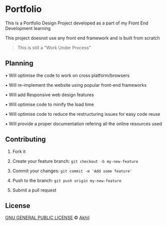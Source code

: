 # Portfolio

This is a Portfolio Design Project developed as a part of my Front End Development learning

This project doesnot use any front end framework and is built from scratch

> This is still a "Work Under Process"

## Planning
• Will optimise the code to work on cross platform/browsers

• Will re-implement the website using popular front-end frameworks 

• Will add Responsive web design features

• Will optimise code to minify the load time

• Will optimise code to reduce the restructuring issues for easy code reuse

• Will provide a proper documentation refering all the online resources used

## Contributing

1. Fork it

2. Create your feature branch: `git checkout -b my-new-feature`

3. Commit your changes: `git commit -m 'Add some feature'`

4. Push to the branch: `git push origin my-new-feature`

5. Submit a pull request

## License

[GNU GENERAL PUBLIC LICENSE](./LICENSE) © [Akhil](https://github.com/Akhi1)
